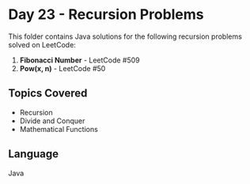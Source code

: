 # Day 23 - Recursion Problems

This folder contains Java solutions for the following recursion problems solved on LeetCode:

1. **Fibonacci Number** - LeetCode #509
2. **Pow(x, n)** - LeetCode #50

## Topics Covered
- Recursion
- Divide and Conquer
- Mathematical Functions

## Language
Java
